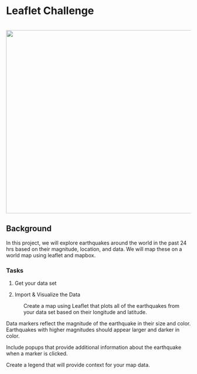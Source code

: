 # Leaflet Challenge
<br> 

<img src = "https://encrypted-tbn0.gstatic.com/images?q=tbn%3AANd9GcQAGWuUTdtZgX4qxDqtUNvvigsluhR2jG-G3CL_IIfEsJVphODP&usqp=CAU" width = 800 height = 500 >

## Background 

In this project, we will explore earthquakes around the world in the past 24 hrs based on their magnitude, location, and data. We will map these on a world map using leaflet and mapbox. 

### Tasks 

1. Get your data set

2. Import & Visualize the Data

     <ul> Create a map using Leaflet that plots all of the earthquakes from your data set based on their longitude and latitude. </ul>

Data markers reflect the magnitude of the earthquake in their size and color. Earthquakes with higher magnitudes should appear larger and darker in color.

Include popups that provide additional information about the earthquake when a marker is clicked.

Create a legend that will provide context for your map data.


